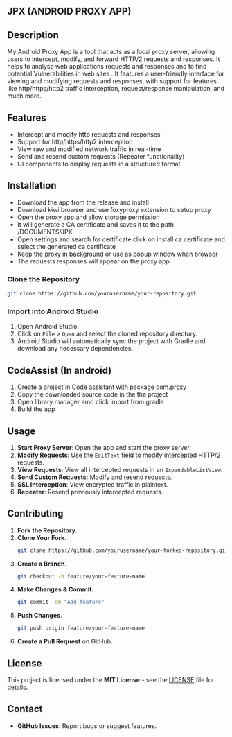 
## JPX (ANDROID PROXY APP)
## Description
My Android Proxy App is a tool that acts as a local proxy server, allowing users to intercept, modify, and forward HTTP/2 requests and responses. It helps to analyse web applications requests and responses and to find potential Vulnerabilities in web sites . It features a user-friendly interface for viewing and modifying requests and responses, with support for features like http/https/http2 traffic interception, request/response manipulation, and much more.

## Features
- Intercept and modify http requests and responses
- Support for http/https/http2 interception
- View raw and modified network traffic in real-time
- Send and resend custom requests (Repeater functionality)
- UI components to display requests in a structured format

## Installation 
- Download the app from the release and install
- Download kiwi browser and use foxyproxy extension to setup proxy
- Open the proxy app and allow storage permission
- It will generate a  CA certificate and saves it to the path /DOCUMENTS/JPX
- Open settings and search for certificate click on install ca certificate and select the generated ca certificate
- Keep the proxy in background or use as popup window when browser
- The requests responses will appear on the proxy app

### Clone the Repository
```bash
git clone https://github.com/yourusername/your-repository.git
```

### Import into Android Studio
1. Open Android Studio.
2. Click on `File` > `Open` and select the cloned repository directory.
3. Android Studio will automatically sync the project with Gradle and download any necessary dependencies.

## CodeAssist (In android) 
1. Create a project in Code assistant with package com.proxy
2. Copy the downloaded source code in the the project
3. Open library manager amd click import from gradle
4. Build the app



## Usage
1. **Start Proxy Server**: Open the app and start the proxy server.
2. **Modify Requests**: Use the `EditText` field to modify intercepted HTTP/2 requests.
3. **View Requests**: View all intercepted requests in an `ExpandableListView`.
4. **Send Custom Requests**: Modify and resend requests.
5. **SSL Interception**: View encrypted traffic in plaintext.
6. **Repeater**: Resend previously intercepted requests.




## Contributing

1. **Fork the Repository**.
2. **Clone Your Fork**.
   ```bash
   git clone https://github.com/yourusername/your-forked-repository.git
   ```
3. **Create a Branch**.
   ```bash
   git checkout -b feature/your-feature-name
   ```
4. **Make Changes & Commit**.
   ```bash
   git commit -am "Add feature"
   ```
5. **Push Changes**.
   ```bash
   git push origin feature/your-feature-name
   ```
6. **Create a Pull Request** on GitHub.

## License
This project is licensed under the **MIT License** - see the [LICENSE](LICENSE) file for details.

## Contact
- **GitHub Issues**: Report bugs or suggest features.

